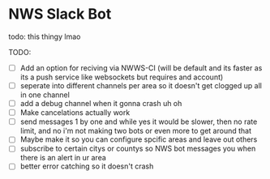 # NWS Slack Bot
todo: this thingy lmao

TODO:
- [ ] Add an option for reciving via NWWS-CI (will be default and its faster as its a push service like websockets but requires and account)
- [ ] seperate into different channels per area so it doesn't get clogged up all in one channel
- [ ] add a debug channel when it gonna crash uh oh
- [ ] Make cancelations actually work
- [ ] send messages 1 by one and while yes it would be slower, then no rate limit, and no i'm not making two bots or even more to get around that
- [ ] Maybe make it so you can configure spcific areas and leave out others
- [ ] subscribe to certain citys or countys so NWS bot messages you when there is an alert in ur area
- [ ] better error catching so it doesn't crash
